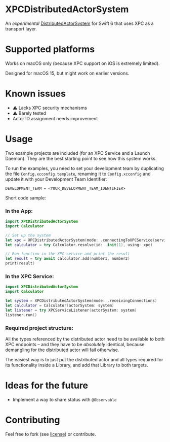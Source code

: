 # XPCDistributedActorSystem

An _experimental_ [DistributedActorSystem](https://developer.apple.com/documentation/distributed/distributedactorsystem) for Swift 6 that uses XPC as a transport layer.

# Supported platforms

Works on macOS only (because XPC support on iOS is extremely limited).

Designed for macOS 15, but might work on earlier versions.

# Known issues

* ⚠️ Lacks XPC security mechanisms
* ⚠️ Barely tested
* Actor ID assignment needs improvement

# Usage

Two example projects are included (for an XPC Service and a Launch Daemon). They are the best starting point to see how this system works.

To run the examples, you need to set your development team by duplicating the file `Config.xcconfig.template`, renaming it to `Config.xcconfig` and update it with your Development Team Identifier:
 
```
DEVELOPMENT_TEAM = <YOUR_DEVELOPMENT_TEAM_IDENTIFIER>
```

Short code sample:

### In the App:

```swift
import XPCDistributedActorSystem
import Calculator

// Set up the system
let xpc = XPCDistributedActorSystem(mode: .connectingToXPCService(serviceName: yourServiceName))
let calculator = try Calculator.resolve(id: .init(1), using: xpc)

// Run function in the XPC service and print the result
let result = try await calculator.add(number1, number2)
print(result)

```

### In the XPC Service:

```swift
import XPCDistributedActorSystem
import Calculator

let system = XPCDistributedActorSystem(mode: .receivingConnections)
let calculator = Calculator(actorSystem: system)
let listener = try XPCServiceListener(actorSystem: system)
listener.run()
```

### Required project structure:

All the types referenced by the distributed actor need to be available to both XPC endpoints – and they have to be *absolutely* identical, because demangling for the distributed actor will fail otherwise.

The easiest way is to just put the distributed actor and all types required for its functionality inside a Library, and add that Library to both targets.

# Ideas for the future

* Implement a way to share status with `@Observable`


# Contributing

Feel free to fork (see [license](LICENSE)) or contribute.

